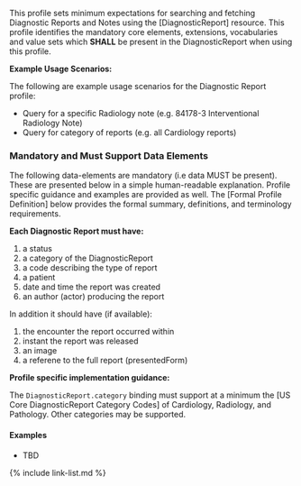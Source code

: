 ﻿
This profile sets minimum expectations for searching and fetching Diagnostic Reports and Notes using the [DiagnosticReport] resource. This profile identifies the mandatory core elements, extensions, vocabularies and value sets which **SHALL** be present in the DiagnosticReport when using this profile.

**Example Usage Scenarios:**

The following are example usage scenarios for the Diagnostic Report profile:

-   Query for a specific Radiology note (e.g. 84178-3 Interventional Radiology Note)
-   Query for category of reports (e.g. all Cardiology reports)


### Mandatory and Must Support Data Elements

The following data-elements are mandatory (i.e data MUST be present). These are presented below in a simple human-readable explanation. Profile specific guidance and examples are provided as well. The [Formal Profile Definition] below provides the  formal summary, definitions, and  terminology requirements.  

**Each Diagnostic Report must have:**

1.  a status
1.  a category of the DiagnosticReport
1.  a code describing the type of report
1.  a patient
1.  date and time the report was created
1.  an author (actor) producing the report

In addition it should have (if available):

1.  the encounter the report occurred within
1.  instant the report was released
1.  an image
1.  a referene to the full report (presentedForm)


**Profile specific implementation guidance:**

The `DiagnosticReport.category` binding must support at a minimum the [US Core DiagnosticReport Category Codes] of Cardiology, Radiology, and Pathology. Other categories may be supported.


#### Examples

- TBD

{% include link-list.md %}
